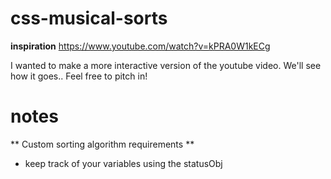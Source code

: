 # css-musical-sorts

**inspiration**
https://www.youtube.com/watch?v=kPRA0W1kECg

I wanted to make a more interactive version of the youtube video. We'll see how it goes.. Feel free to pitch in!

# notes

** Custom sorting algorithm requirements **
- keep track of your variables using the statusObj